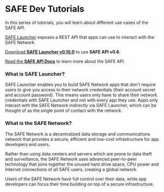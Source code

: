 # SAFE Dev Tutorials

In this series of tutorials, you will learn about different use cases of the SAFE API.

[SAFE Launcher](https://maidsafe.readme.io/docs/launcher) exposes a REST API that apps can use to interact with the SAFE Network.

[Download **SAFE Launcher v0.10.0**](https://github.com/maidsafe/safe_launcher/releases/tag/0.10.0) to use **SAFE API v0.6**.

[Read the **SAFE API Docs**](https://api.safedev.org) to learn more about the SAFE API.

### What is SAFE Launcher?

SAFE Launcher enables you to build SAFE Network apps that don't require users to give you access to their network credentials (their account secret and account password). This means users only have to share their network credentials with SAFE Launcher and not with every app they use. Apps only interact with the SAFE Network indirectly via SAFE Launcher, which can be thought of as the single point of contact with the network.

### What is the SAFE Network?

The SAFE Network is a decentralized data storage and communications network that provides a secure, efficient and low-cost infrastructure for app developers and users.

Rather than using data centers and servers which are prone to data theft and surveillance, the SAFE Network uses advanced peer-to-peer technology that joins together the unused hard drive space, CPU power and Internet connections of all SAFE users, creating a global network.

Users of the SAFE Network have full control over their data, while app developers can focus their time building on top of a secure infrastructure.

